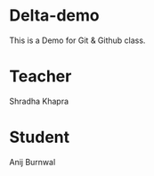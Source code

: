 # Delta-demo
This is a Demo for Git &amp; Github class.

# Teacher
Shradha Khapra

# Student
Anij Burnwal

